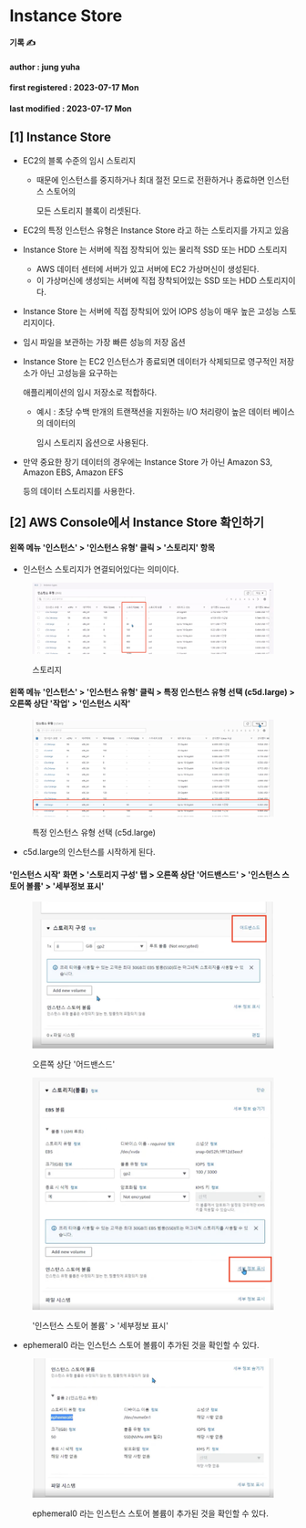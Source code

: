 # Instance Store

**기록 ✍️**

#### author : jung yuha

#### first registered : 2023-07-17 Mon

#### last modified : 2023-07-17 Mon



## \[1] Instance Store

* EC2의 블록 수준의 임시 스토리지
  *   때문에 인스턴스를 중지하거나 최대 절전 모드로 전환하거나 종료하면 인스턴스 스토어의

      모든 스토리지 블록이 리셋된다.
* EC2의 특정 인스턴스 유형은 Instance Store 라고 하는 스토리지를 가지고 있음
* Instance Store 는 서버에 직접 장착되어 있는 물리적 SSD 또는 HDD 스토리지
  * AWS 데이터 센터에 서버가 있고 서버에 EC2 가상머신이 생성된다.
  * 이 가상머신에 생성되는 서버에 직접 장착되어있는 SSD 또는 HDD 스토리지이다.
* Instance Store 는 서버에 직접 장착되어 있어 IOPS 성능이 매우 높은 고성능 스토리지이다.
* 임시 파일을 보관하는 가장 빠른 성능의 저장 옵션
*   Instance Store 는 EC2 인스턴스가 종료되면 데이터가 삭제되므로 영구적인 저장소가 아닌 고성능을 요구하는

    애플리케이션의 임시 저장소로 적합하다.

    *   예시 : 초당 수백 만개의 트랜잭션을 지원하는 I/O 처리량이 높은 데이터 베이스의 데이터의

        임시 스토리지 옵션으로 사용된다.
*   만약 중요한 장기 데이터의 경우에는 Instance Store 가 아닌 Amazon S3, Amazon EBS, Amazon EFS

    등의 데이터 스토리지를 사용한다.

## \[2] AWS Console에서 Instance Store 확인하기

#### 왼쪽 메뉴 '인스턴스' > '인스턴스 유형' 클릭 > '스토리지' 항목

* 인스턴스 스토리지가 연결되어있다는 의미이다.

<figure><img src="../.gitbook/assets/image (46).png" alt=""><figcaption><p> 스토리지</p></figcaption></figure>

#### 왼쪽 메뉴 '인스턴스' > '인스턴스 유형' 클릭 > 특정 인스턴스 유형 선택 (c5d.large) > 오른쪽 상단 '작업' > '인스턴스 시작'

<figure><img src="../.gitbook/assets/image (62).png" alt=""><figcaption><p> 특정 인스턴스 유형 선택 (c5d.large) </p></figcaption></figure>

* c5d.large의 인스턴스를 시작하게 된다.

#### '인스턴스 시작' 화면 > '스토리지 구성' 탭 > 오른쪽 상단 '어드밴스드' > '인스턴스 스토어 볼륨' > '세부정보 표시'

<figure><img src="../.gitbook/assets/image (48).png" alt="" width="563"><figcaption><p> 오른쪽 상단 '어드밴스드'</p></figcaption></figure>

<figure><img src="../.gitbook/assets/image (61).png" alt="" width="563"><figcaption><p> '인스턴스 스토어 볼륨' > '세부정보 표시'</p></figcaption></figure>

* ephemeral0 라는 인스턴스 스토어 볼륨이 추가된 것을 확인할 수 있다.

<figure><img src="../.gitbook/assets/image (49).png" alt="" width="563"><figcaption><p> ephemeral0 라는 인스턴스 스토어 볼륨이 추가된 것을 확인할 수 있다.</p></figcaption></figure>

